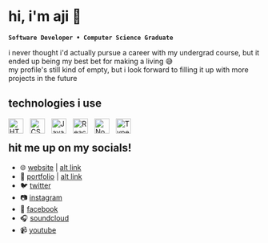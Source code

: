 # hi, i'm aji 👋
**`Software Developer • Computer Science Graduate`**

i never thought i'd actually pursue a career with my undergrad course, but it ended up being my best bet for making a living 😅<br />
my profile's still kind of empty, but i look forward to filling it up with more projects in the future

## technologies i use
<img align="left" alt="HTML" width="30px" style="padding-right:10px;" src="https://cdn.jsdelivr.net/gh/devicons/devicon/icons/html5/html5-plain.svg" />
<img align="left" alt="CSS" width="30px" style="padding-right:10px;" src="https://cdn.jsdelivr.net/gh/devicons/devicon/icons/css3/css3-plain.svg" />
<img align="left" alt="JavaScript" width="30px" style="padding-right:10px;" src="https://cdn.jsdelivr.net/gh/devicons/devicon/icons/javascript/javascript-plain.svg" />
<img align="left" alt="React" width="30px" style="padding-right:10px;" src="https://cdn.jsdelivr.net/gh/devicons/devicon/icons/react/react-original.svg" />
<img align="left" alt="NodeJS" width="30px" style="padding-right:10px;" src="https://cdn.jsdelivr.net/gh/devicons/devicon/icons/nodejs/nodejs-original.svg" />
<img align="left" alt="TypeScript" width="30px" style="padding-right:10px;" src="https://cdn.jsdelivr.net/gh/devicons/devicon/icons/typescript/typescript-plain.svg" />
<br />

## hit me up on my socials!
- 🌐 <a href ="https://ajiporter.buzz.aero">website</a> | <a href ="https://ajimaglanque.github.io">alt link</a>
- 📂 <a href ="https://portfolio.ajiporter.buzz.aero">portfolio</a> | <a href ="https://ajimaglanque.github.io/portfolio">alt link</a>
- 🐦 <a href="https://twitter.com/ajiporter">twitter</a>
- 📷 <a href="https://instagram.com/ajiporter">instagram</a>
- 📱 <a href="https://fb.com/ajimaglanque">facebook</a>
- 🎧 <a href="https://soundcloud.com/ajimaglanque">soundcloud</a>
- 📹 <a href="https://youtube.com/users/sarahmaglanque">youtube</a>
<!--
**ajimaglanque/ajimaglanque** is a ✨ _special_ ✨ repository because its `README.md` (this file) appears on your GitHub profile.

Here are some ideas to get you started:

- 🔭 I’m currently working on ...
- 🌱 I’m currently learning ...
- 👯 I’m looking to collaborate on ...
- 🤔 I’m looking for help with ...
- 💬 Ask me about ...
- 📫 How to reach me: ...
- 😄 Pronouns: ...
- ⚡ Fun fact: ...
-->
